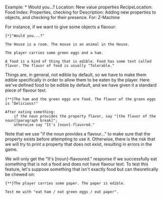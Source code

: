 Example: * Would you...?
Location: New value properties
RecipeLocation: Food
Index: Properties, checking for
Description: Adding new properties to objects, and checking for their presence.
For: Z-Machine

  
For instance, if we want to give some objects a flavour:

  

``` inform7
{*}"Would you...?"

The House is a room. The mouse is an animal in the House.

The player carries some green eggs and a ham.

A food is a kind of thing that is edible. Food has some text called flavor. The flavor of food is usually "Tolerable."
```

  
Things are, in general, not edible by default, so we have to make them edible specifically in order to allow them to be eaten by the player. Here we've defined food to be edible by default, and we have given it a standard piece of flavour text.

  

``` inform7
{**}The ham and the green eggs are food. The flavor of the green eggs is "Delicious!"

After eating something:
	if the noun provides the property flavor, say "[the flavor of the noun][paragraph break]";
	otherwise say "It's [noun]-flavored."
```

  
Note that we use "if the noun provides a flavour..." to make sure that the property exists before attempting to use it. Otherwise, there is the risk that we will try to print a property that does not exist, resulting in errors in the game.

  
We will only get the "It's [noun]-flavoured." response if we successfully eat something that is not a food and does not have flavour text. To test this feature, let's suppose something that isn't exactly food but can theoretically be chewed on:

  

``` inform7
{**}The player carries some paper. The paper is edible.

Test me with "eat ham / eat green eggs / eat paper".
```

